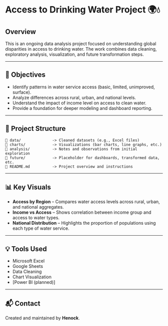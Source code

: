 # Access to Drinking Water Project 🌍💧

## Overview
This is an ongoing data analysis project focused on understanding global disparities in access to drinking water. The work combines data cleaning, exploratory analysis, visualization, and future transformation steps.

---

## 📌 Objectives
- Identify patterns in water service access (basic, limited, unimproved, surface).
- Analyze differences across rural, urban, and national levels.
- Understand the impact of income level on access to clean water.
- Provide a foundation for deeper modeling and dashboard reporting.

---

## 📂 Project Structure

```
📁 data/              -> Cleaned datasets (e.g., Excel files)
📁 charts/            -> Visualizations (bar charts, line graphs, etc.)
📁 analysis/          -> Notes and observations from initial exploration
📁 future/            -> Placeholder for dashboards, transformed data, etc.
📄 README.md          -> Project overview and instructions
```

---

## 📊 Key Visuals
- **Access by Region** – Compares water access levels across rural, urban, and national aggregates.
- **Income vs Access** – Shows correlation between income group and access to water types.
- **National Distribution** – Highlights the proportion of populations using each type of water service.

---

## 💡 Tools Used
- Microsoft Excel
- Google Sheets
- Data Cleaning
- Chart Visualization
- [Power BI (planned)]

---


## 📬 Contact
Created and maintained by **Henock**.
